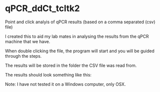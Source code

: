 # qPCR_ddCt_tcltk2
Point and click analyis of qPCR results (based on a comma separated (csv) file)

I created this to aid my lab mates in analysing the results from the qPCR machine that we have. 

When double clicking the file, the program will start and you will be guided through the steps.

The results will be stored in the folder the CSV file was read from. 

The results should look something like this:



Note: I have not tested it on a Windows computer, only OSX.
